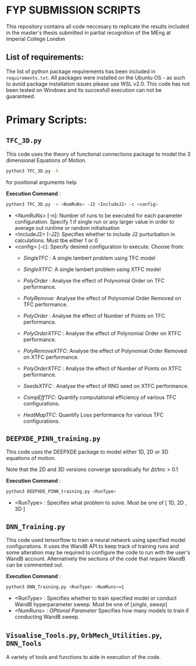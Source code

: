 # FYP SUBMISSION SCRIPTS
This repository contains all code neccesary to replicate the results included in the master's thesis submitted in partial recognition of the MEng at Imperial College London

## List of requirements:
The list of python package requirements has been included in `requirements.txt`. All packages were installed on the Ubuntu OS - as such to avoid package installation issues please use WSL v2.0. This code has not been tested on Windows and its succesfull execution can not be guaranteed.

# Primary Scripts:

## `TFC_3D.py`
This code uses the theory of functional connections package to model the 3 dimensional Equations of Motion. 

```bash
python3 TFC_3D.py -h
```
for positional arguments help

**Execution Command** : 
```bash 
python3 TFC_3D.py -n <NumRuNs> -J2 <IncludeJ2> -c <config>
```` 
  - <NumRuNs\>   [\-n]: Number of runs to be executed for each parameter configuration. Specify 1 if single run or any larger value in order to average out runtime or random initialisation
  - <IncludeJ2\> [\-J2]: Specifies whether to include J2 purturbation in calculations. Must tbe either 1 or 0
  - <config\>    [\-c]: Specify desired configuration to execute. Choose from:
      - _SingleTFC_ : A single lambert problem using TFC model
      - _SingleXTFC_: A single lambert problem using XTFC model
     
      - _PolyOrder_ : Analyse the effect of Polynomial Order on TFC performance.      
      - _PolyRemove_: Analyse the effect of Polynomial Order Removed on TFC performance.
      - _PolyOrder_ : Analyse the effect of Number of Points on TFC performance.  
    
      - _PolyOrderXTFC_ : Analyse the effect of Polynomial Order on XTFC performance.      
      - _PolyRemoveXTFC_: Analyse the effect of Polynomial Order Removed on XTFC performance.
      - _PolyOrderXTFC_ : Analyse the effect of Number of Points on XTFC performance.

      - _SeedsXTFC_ : Analyse the effect of RNG seed on XTFC performance.
      - _CompEffTFC_: Quantify computational efficiency of various TFC configurations.
      - _HeatMapTFC_: Quantify Loss performance for various TFC configurations.

## `DEEPXDE_PINN_training.py`
This code uses the DEEPXDE package to model either 1D, 2D or 3D equations of motion.

Note that the 2D and 3D versions converge sporadically for $\Delta t$/tnc \> 0.1

**Execution Command** : 
```bash 
python3 DEEPXDE_PINN_training.py <RunType>
```
  - \<RunType\> : Specifies what problem to solve. Must be one of [ 1D, 2D , 3D ]

## `DNN_Training.py`
  This code used tensorflow to train a neural network using specified model configurations. It uses the WandB API to keep track of training runs and some alteration may be required to configure the code to run with the user's WandB account. Alternatively the sections of the code that require WandB can be commented out. 
  
 **Execution Command** : 
```bash 
python3 DNN_Training.py <RunType> <NumRuns>=1
```

  - \<RunType\> : Specifies whether to train specified model or conduct WandB hyperparameter sweep. Must be one of [_single_, _sweep_]
  - \<NumRuns\> : _OPtional Parameter_ Specifies how many models to train if conducting WandB sweep. 


## `Visualise_Tools.py`,  `OrbMech_Utilities.py`, `DNN_Tools`
A variety of tools and functions to aide in execution of the code. 
